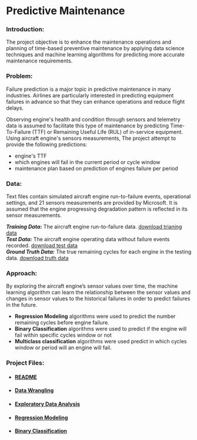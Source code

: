 
# Predictive Maintenance


### Introduction:
The project objective is to enhance the maintenance operations and planning of time-based preventive maintenance by applying data science techniques and machine learning algorithms for predicting more accurate maintenance requirements.

### Problem:

Failure prediction is a major topic in predictive maintenance in many industries. Airlines are particularly interested in predicting equipment failures in advance so that they can enhance operations and reduce flight delays. 

Observing engine's health and condition through sensors and telemetry data is assumed to facilitate this type of maintenance by predicting Time-To-Failure (TTF) or Remaining Useful Life (RUL) of in-service equipment. Using aircraft engine's sensors measurements, The project attempt to provide the following predictions:  
-  engine's TTF
-  which engines will fail in the current period or cycle window
-  maintenance plan based on prediction of engines failure per period



### Data:

Text files contain simulated aircraft engine run-to-failure events, operational settings, and 21 sensors measurements are provided by Microsoft. It is assumed that the engine progressing degradation pattern is reflected in its sensor measurements. 

___Training Data:___  The aircraft engine run-to-failure data.
[download trianing data](http://azuremlsamples.azureml.net/templatedata/PM_train.txt)  
___Test Data:___ The aircraft engine operating data without failure events recorded.
[download test data](http://azuremlsamples.azureml.net/templatedata/PM_test.txt)  
___Ground Truth Data:___ The true remaining cycles for each engine in the testing data.
[download truth data](http://azuremlsamples.azureml.net/templatedata/PM_truth.txt)



### Approach:

By exploring the aircraft engine’s sensor values over time, the machine learning algorithm can learn the relationship between the sensor values and changes in sensor values to the historical failures in order to predict failures in the future.  

- __Regression Modeling__ algorithms were used to predict the number remaining cycles before engine failure.
- __Binary Classification__ algorithms were used to predict if the engine will fail within specific cycles window or not 
- __Multiclass classification__ algorithms were used predict in which cycles window or period will an engine will fail.


### Project Files:

- #### [README](https://github.com/Himanshgit5458/PMTimeToFailure-/blob/main/README.md)

- #### [Data Wrangling](https://github.com/Himanshgit5458/PMTimeToFailure-/blob/main/Data%20Wrangling.ipynb)

- #### [Exploratory Data Analysis](https://github.com/Himanshgit5458/PMTimeToFailure-/blob/main/Exploratory%20Data%20Analysis.ipynb)

- #### [Regression Modeling](https://github.com/Samimust/predictive-maintenance/blob/main/Model%20Selection%20-%20Regression.ipynb)

- #### [Binary Classification](https://github.com/Himanshgit5458/PMTimeToFailure-/blob/main/Model%20Selection%20-%20Binary%20Classifiaction.ipynb)

